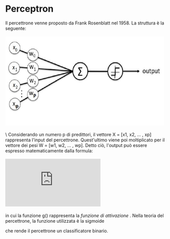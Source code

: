 # Perceptron

Il percettrone venne proposto da Frank Rosenblatt nel 1958. La struttura è la seguente:
<br><br>
<img  src="./img/percettrone.JPG" height="280" width="500" style="text-align: center">
<br><br>\\
Considerando un numero p di predittori, il vettore X = [x1, x2, ... , xp] rappresenta l'input del percettrone. Quest'ultimo viene poi moltiplicato per il vettore dei pesi W = [w1, w2, ... , wp]. Detto ciò, l'output può essere espresso matematicamente dalla formula:
<br><br>
![first equation](https://latex.codecogs.com/gif.latex?%5Ctextit%7Boutput%7D%20%3D%20g%28%5Csum_%7Bp%3D1%7D%20%5E%7BP%7Dw_%7Bp%7Dx_%7Bp%7D%29)
<br><br>
in cui la funzione g() rappresenta la <i> funzione di attivazione </i>. Nella teoria del percettrone, la funzione utilizzata è la sigmoide


che rende il percettrone un classificatore binario.

  
   
  
  
  
  
